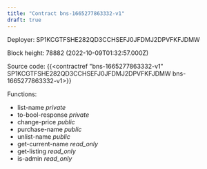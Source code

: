 ```yaml
---
title: "Contract bns-1665277863332-v1"
draft: true
---
```

Deployer: SP1KCGTFSHE282QD3CCHSEFJ0JFDMJ2DPVFKFJDMW


 



Block height: 78882 (2022-10-09T01:32:57.000Z)

Source code: {{<contractref "bns-1665277863332-v1" SP1KCGTFSHE282QD3CCHSEFJ0JFDMJ2DPVFKFJDMW bns-1665277863332-v1>}}

Functions:

* list-name _private_
* to-bool-response _private_
* change-price _public_
* purchase-name _public_
* unlist-name _public_
* get-current-name _read_only_
* get-listing _read_only_
* is-admin _read_only_
